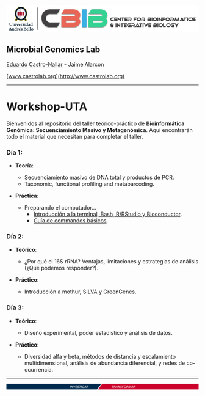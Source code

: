 ![banner](https://github.com/microgenomics/Workshop-UTA/blob/master/images/logocbibhorizontal.png?raw=true)

## Microbial Genomics Lab

[Eduardo Castro-Nallar](https://github.com/ecastron) - Jaime Alarcon

[www.castrolab.org](http://www.castrolab.org)

---

# Workshop-UTA

Bienvenidos al repositorio del taller teórico-práctico de **Bioinformática Genómica: Secuenciamiento Masivo y Metagenómica**. Aquí encontrarán todo el material que necesitan para completar el taller.


### Día 1: 

+ **Teoría**: 
	+ Secuenciamiento masivo de DNA total y productos de PCR.
	+ Taxonomic, functional profiling and metabarcoding.

+ **Práctica**:
	+ Preparando el computador...
		+ [Introducción a la terminal, Bash, R/RStudio y Bioconductor](https://github.com/microgenomics/Workshop-UTA/blob/master/Dia1/Dia1_IntroShellBashR.md).
		+ [Guía de commandos básicos](https://github.com/microgenomics/Workshop-UTA/blob/master/Dia1/GuiaComandosBasicosTerminal.md).
 
### Día 2:

+ **Teórico**:
	+ ¿Por qué el 16S rRNA? Ventajas, limitaciones y estrategias de análisis (¿Qué podemos responder?).

+ **Práctico**:
	+ Introducción a mothur, SILVA y GreenGenes.

### Día 3:

+ **Teórico**:
	+ Diseño experimental, poder estadístico y análisis de datos.

+ **Práctico**:
	+ Diversidad alfa y beta, métodos de distancia y escalamiento multidimensional, análisis de abundancia diferencial, y redes de co-ocurrencia. 

---

![bot](https://github.com/microgenomics/Workshop-UTA/blob/master/images/huinchaunab.jpg?raw=true)
